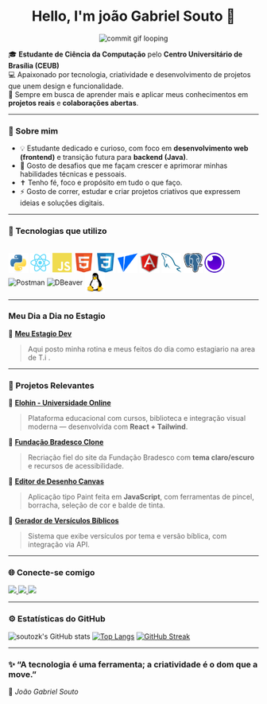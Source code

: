 <h1 align="center">Hello, I'm joão Gabriel Souto 👋</h1>

<p align="center">
  <img src="https://media0.giphy.com/media/v1.Y2lkPTc5MGI3NjExbzlwMnNjdzA2cTRtbXcwMXJsZzIyeWFianh1dXkwazZvbGRoZTBteiZlcD12MV9pbnRlcm5hbF9naWZfYnlfaWQmY3Q9Zw/k81NasbqkKA5HSyJxN/giphy.gif" width="400px" alt="commit gif looping" />
</p>


🎓 **Estudante de Ciência da Computação** pelo **Centro Universitário de Brasília (CEUB)**  
💻 Apaixonado por tecnologia, criatividade e desenvolvimento de projetos que unem design e funcionalidade.  
🚀 Sempre em busca de aprender mais e aplicar meus conhecimentos em **projetos reais** e **colaborações abertas**.

---

### 🌱 Sobre mim

- 💡 Estudante dedicado e curioso, com foco em **desenvolvimento web (frontend)** e transição futura para **backend (Java)**.
- 🧠 Gosto de desafios que me façam crescer e aprimorar minhas habilidades técnicas e pessoais.
- ✝️ Tenho fé, foco e propósito em tudo o que faço.
- ⚡ Gosto de correr, estudar e criar projetos criativos que expressem ideias e soluções digitais.

---

### 🧩 Tecnologias que utilizo

<div style="display: inline_block"><br>
  <img align="center" alt="Python" height="40" width="40" src="https://raw.githubusercontent.com/devicons/devicon/master/icons/python/python-original.svg">
  <img align="center" alt="React" height="40" width="40" src="https://raw.githubusercontent.com/devicons/devicon/master/icons/react/react-original.svg">
  <img align="center" alt="JavaScript" height="40" width="40" src="https://raw.githubusercontent.com/devicons/devicon/master/icons/javascript/javascript-plain.svg">
  <img align="center" alt="HTML" height="40" width="40" src="https://raw.githubusercontent.com/devicons/devicon/master/icons/html5/html5-original.svg">
  <img align="center" alt="CSS" height="40" width="40" src="https://raw.githubusercontent.com/devicons/devicon/master/icons/css3/css3-original.svg">
  <img align="center" alt="Vite" height="40" width="40" src="https://raw.githubusercontent.com/devicons/devicon/master/icons/vite/vite-original.svg">
  <img align="center" alt="Angular" height="40" width="40" src="https://raw.githubusercontent.com/devicons/devicon/master/icons/angularjs/angularjs-original.svg">
  <img align="center" alt="MySQL" height="40" width="40" src="https://raw.githubusercontent.com/devicons/devicon/master/icons/mysql/mysql-original.svg">
  <img align="center" alt="PostgreSQL" height="40" width="40" src="https://raw.githubusercontent.com/devicons/devicon/master/icons/postgresql/postgresql-original.svg">
  <img align="center" alt="Insomnia" height="40" width="40" src="https://raw.githubusercontent.com/devicons/devicon/master/icons/insomnia/insomnia-original.svg">
  <img align="center" alt="Postman" height="40" width="40" src="https://www.vectorlogo.zone/logos/getpostman/getpostman-icon.svg">
  <img align="center" alt="DBeaver" height="40" width="40" src="https://dbeaver.io/wp-content/uploads/2020/06/cropped-favicon-32x32.png">
  <img align="center" alt="Linux" height="40" width="40" src="https://raw.githubusercontent.com/devicons/devicon/master/icons/linux/linux-original.svg">
</div>




---

### Meu Dia a Dia no Estagio

📘 **[Meu Estagio Dev](https://github.com/soutozk/Meu-Estagio-Dev)**

> Aqui posto minha rotina e meus feitos do dia como estagiario na area de T.i .

---

### 📂 Projetos Relevantes

📘 **[Elohin - Universidade Online](https://github.com/soutozk/elohin-universidade)**

> Plataforma educacional com cursos, biblioteca e integração visual moderna — desenvolvida com **React + Tailwind**.

📗 **[Fundação Bradesco Clone](https://github.com/soutozk/site-fundacao-bradesco)**

> Recriação fiel do site da Fundação Bradesco com **tema claro/escuro** e recursos de acessibilidade.

📙 **[Editor de Desenho Canvas](https://github.com/soutozk/editor-canvas)**

> Aplicação tipo Paint feita em **JavaScript**, com ferramentas de pincel, borracha, seleção de cor e balde de tinta.

📕 **[Gerador de Versículos Bíblicos](https://github.com/soutozk/biblia-api)**

> Sistema que exibe versículos por tema e versão bíblica, com integração via API.

---

### 🌐 Conecte-se comigo

<div>
  <a href="https://www.instagram.com/soutozk/" target="_blank">
    <img src="https://img.shields.io/badge/-Instagram-%23E4405F?style=for-the-badge&logo=instagram&logoColor=white">
  </a>
  <a href="https://www.linkedin.com/in/gabrielsouto01/" target="_blank">
    <img src="https://img.shields.io/badge/-LinkedIn-%230077B5?style=for-the-badge&logo=linkedin&logoColor=white">
  </a>
  <a href="https://github.com/soutozk" target="_blank">
    <img src="https://img.shields.io/badge/-GitHub-100000?style=for-the-badge&logo=github&logoColor=white">
  </a>
</div>

---

### ⚙️ Estatísticas do GitHub

![soutozk's GitHub stats](https://github-readme-stats.vercel.app/api?username=soutozk&show_icons=true&theme=dark)
[![Top Langs](https://github-readme-stats.vercel.app/api/top-langs/?username=soutozk&layout=compact&theme=dark)](https://github.com/anuraghazra/github-readme-stats)
[![GitHub Streak](http://github-readme-streak-stats.herokuapp.com?user=soutozk&theme=dark)](https://git.io/streak-stats)

---

### ✨ “A tecnologia é uma ferramenta; a criatividade é o dom que a move.”

📍 _João Gabriel Souto_
